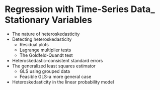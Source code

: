 # Regression with Time-Series Data_ Stationary Variables

- The nature of heteroskedasticity
- Detecting heteroskedasticity
  - Residual plots
  - Lagrange multiplier tests
  - The Goldfeld-Quandt test
- Heteroskedastic-consistent standard errors
- The generalized least squares estimator
  - GLS using grouped data
  - Feasible GLS-a more general case
- Heteroskedasticity in the linear probability model
